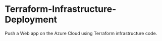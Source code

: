 # Terraform-Infrastructure-Deployment
Push a Web app on the Azure Cloud using Terraform infrastructure code.
